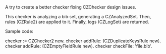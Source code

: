 A try to create a better checker fixing CZChecker design issues.

This checker is analyzing a bib set, generating a CZAnalyzedSet.
Then, rules (CZRule2) are applied to it.
Finally, logs (CZLogSet) are returned.

Sample code:

checker := CZChecker2 new.
checker addRule: (CZDuplicateKeysRule new).
checker addRule: (CZEmptyFieldRule new).
checker checkFile: 'file.bib'.
